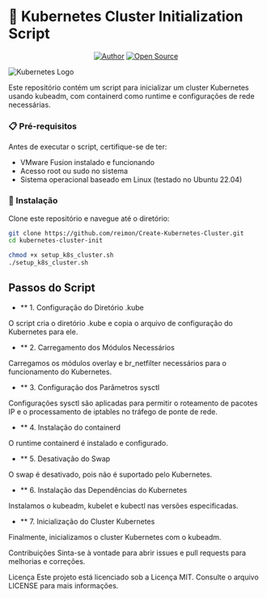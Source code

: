 # 🚀 Kubernetes Cluster Initialization Script

<p align="center">
<a href="https://github.com/reimon"><img title="Author" src="https://img.shields.io/badge/Author-DeepSociety-svg?style=for-the-badge&logo=github"></a>
<a href="#"><img title="Open Source" src="https://img.shields.io/badge/Open%20Source-%E2%9D%A4-green?style=for-the-badge"></a>
</p>

![Kubernetes Logo](https://kubernetes.io/images/kubernetes-horizontal-color.png)

Este repositório contém um script para inicializar um cluster Kubernetes usando kubeadm, com containerd como runtime e configurações de rede necessárias.

### 📋 Pré-requisitos

Antes de executar o script, certifique-se de ter:

- VMware Fusion instalado e funcionando
- Acesso root ou sudo no sistema
- Sistema operacional baseado em Linux (testado no Ubuntu 22.04)

### 🔧 Instalação

Clone este repositório e navegue até o diretório:

```bash
git clone https://github.com/reimon/Create-Kubernetes-Cluster.git
cd kubernetes-cluster-init

chmod +x setup_k8s_cluster.sh
./setup_k8s_cluster.sh
```

## Passos do Script

- \*\* 1. Configuração do Diretório .kube

O script cria o diretório .kube e copia o arquivo de configuração do Kubernetes para ele.

- \*\* 2. Carregamento dos Módulos Necessários

Carregamos os módulos overlay e br_netfilter necessários para o funcionamento do Kubernetes.

- \*\* 3. Configuração dos Parâmetros sysctl

Configurações sysctl são aplicadas para permitir o roteamento de pacotes IP e o processamento de iptables no tráfego de ponte de rede.

- \*\* 4. Instalação do containerd

O runtime containerd é instalado e configurado.

- \*\* 5. Desativação do Swap

O swap é desativado, pois não é suportado pelo Kubernetes.

- \*\* 6. Instalação das Dependências do Kubernetes

Instalamos o kubeadm, kubelet e kubectl nas versões especificadas.

- \*\* 7. Inicialização do Cluster Kubernetes

Finalmente, inicializamos o cluster Kubernetes com o kubeadm.

Contribuições
Sinta-se à vontade para abrir issues e pull requests para melhorias e correções.

Licença
Este projeto está licenciado sob a Licença MIT. Consulte o arquivo LICENSE para mais informações.
